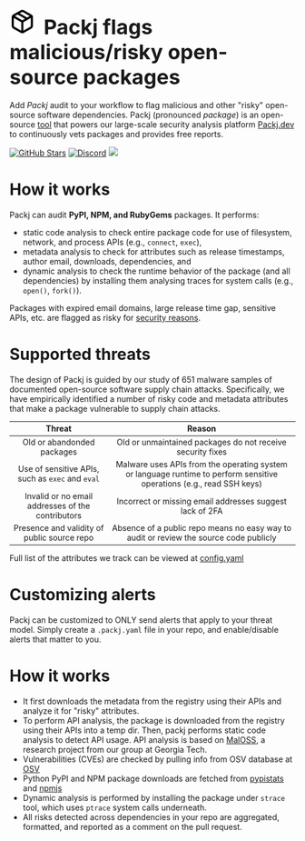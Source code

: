 # <img src="https://raw.githubusercontent.com/feathericons/feather/master/icons/package.svg" width="45"/>&nbsp;<span style="font-size: 36px"> Packj flags malicious/risky open-source packages</span> 

Add *Packj* audit to your workflow to flag malicious and other "risky" open-source software dependencies. Packj (pronounced _package_) is an open-source [tool](https://github.com/ossillate-inc/packj) that powers our large-scale security analysis platform [Packj.dev](https://packj.dev) to continuously vets packages and provides free reports.

[![GitHub Stars](https://img.shields.io/github/stars/ossillate-inc/packj?style=social)](https://github.com/ossillate-inc/packj/stargazers) [![Discord](https://img.shields.io/discord/910733124558802974?label=Discord)](https://discord.gg/8hx3yEtF) ![](https://img.shields.io/badge/status-beta-yellow)

# How it works #

Packj can audit **PyPI, NPM, and RubyGems** packages. It performs:
- static code analysis to check entire package code for use of filesystem, network, and process APIs (e.g., `connect`, `exec`),
- metadata analysis to check for attributes such as release timestamps, author email, downloads, dependencies, and 
- dynamic analysis to check the runtime behavior of the package (and all dependencies) by installing them analysing traces for system calls (e.g., `open()`, `fork()`). 

Packages with expired email domains, large release time gap, sensitive APIs, etc. are flagged as risky for [security reasons](#risky-attributes).

# Supported threats #

The design of Packj is guided by our study of 651 malware samples of documented open-source software supply chain attacks. Specifically, we have empirically identified a number of risky code and metadata attributes that make a package vulnerable to supply chain attacks. 

|Threat                                              |  Reason                                                    |
|     :-:                                            |   :-:                                                |
|  Old or abandonded packages  | Old or unmaintained packages do not receive security fixes |
|  Use of sensitive APIs, such as `exec` and `eval`  | Malware uses APIs from the operating system or language runtime to perform sensitive operations (e.g., read SSH keys) |
|  Invalid or no email addresses of the contributors | Incorrect or missing email addresses suggest lack of 2FA |
|  Presence and validity of public source repo | Absence of a public repo means no easy way to audit or review the source code publicly |

Full list of the attributes we track can be viewed at [config.yaml](https://github.com/ossillate-inc/packj/blob/main/packj/config.yaml)

# Customizing alerts #

Packj can be customized to ONLY send alerts that apply to your threat model. Simply create a `.packj.yaml` file in your repo, and enable/disable alerts that matter to you.

# How it works

- It first downloads the metadata from the registry using their APIs and analyze it for "risky" attributes.
- To perform API analysis, the package is downloaded from the registry using their APIs into a temp dir. Then, packj performs static code analysis to detect API usage. API analysis is based on [MalOSS](https://github.com/osssanitizer/maloss), a research project from our group at Georgia Tech.
- Vulnerabilities (CVEs) are checked by pulling info from OSV database at [OSV](https://osv.dev)
- Python PyPI and NPM package downloads are fetched from [pypistats](https://pypistats.org) and [npmjs](https://api.npmjs.org/downloads)
- Dynamic analysis is performed by installing the package under `strace` tool, which uses `ptrace` system calls underneath.
- All risks detected across dependencies in your repo are aggregated, formatted, and reported as a comment on the pull request.
